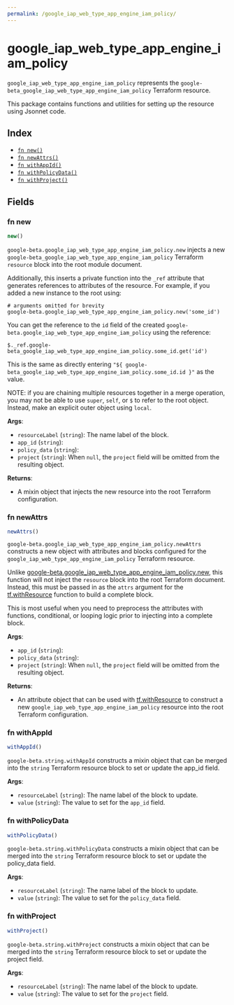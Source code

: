 ```yaml
---
permalink: /google_iap_web_type_app_engine_iam_policy/
---
```


# google_iap_web_type_app_engine_iam_policy

`google_iap_web_type_app_engine_iam_policy` represents the `google-beta_google_iap_web_type_app_engine_iam_policy` Terraform resource.



This package contains functions and utilities for setting up the resource using Jsonnet code.


## Index

* [`fn new()`](#fn-new)
* [`fn newAttrs()`](#fn-newattrs)
* [`fn withAppId()`](#fn-withappid)
* [`fn withPolicyData()`](#fn-withpolicydata)
* [`fn withProject()`](#fn-withproject)

## Fields

### fn new

```ts
new()
```


`google-beta.google_iap_web_type_app_engine_iam_policy.new` injects a new `google-beta_google_iap_web_type_app_engine_iam_policy` Terraform `resource`
block into the root module document.

Additionally, this inserts a private function into the `_ref` attribute that generates references to attributes of the
resource. For example, if you added a new instance to the root using:

    # arguments omitted for brevity
    google-beta.google_iap_web_type_app_engine_iam_policy.new('some_id')

You can get the reference to the `id` field of the created `google-beta.google_iap_web_type_app_engine_iam_policy` using the reference:

    $._ref.google-beta_google_iap_web_type_app_engine_iam_policy.some_id.get('id')

This is the same as directly entering `"${ google-beta_google_iap_web_type_app_engine_iam_policy.some_id.id }"` as the value.

NOTE: if you are chaining multiple resources together in a merge operation, you may not be able to use `super`, `self`,
or `$` to refer to the root object. Instead, make an explicit outer object using `local`.

**Args**:
  - `resourceLabel` (`string`): The name label of the block.
  - `app_id` (`string`): 
  - `policy_data` (`string`): 
  - `project` (`string`):  When `null`, the `project` field will be omitted from the resulting object.

**Returns**:
- A mixin object that injects the new resource into the root Terraform configuration.


### fn newAttrs

```ts
newAttrs()
```


`google-beta.google_iap_web_type_app_engine_iam_policy.newAttrs` constructs a new object with attributes and blocks configured for the `google_iap_web_type_app_engine_iam_policy`
Terraform resource.

Unlike [google-beta.google_iap_web_type_app_engine_iam_policy.new](#fn-new), this function will not inject the `resource`
block into the root Terraform document. Instead, this must be passed in as the `attrs` argument for the
[tf.withResource](https://github.com/tf-libsonnet/core/tree/main/docs#fn-withresource) function to build a complete block.

This is most useful when you need to preprocess the attributes with functions, conditional, or looping logic prior to
injecting into a complete block.

**Args**:
  - `app_id` (`string`): 
  - `policy_data` (`string`): 
  - `project` (`string`):  When `null`, the `project` field will be omitted from the resulting object.

**Returns**:
  - An attribute object that can be used with [tf.withResource](https://github.com/tf-libsonnet/core/tree/main/docs#fn-withresource) to construct a new `google_iap_web_type_app_engine_iam_policy` resource into the root Terraform configuration.


### fn withAppId

```ts
withAppId()
```

`google-beta.string.withAppId` constructs a mixin object that can be merged into the `string`
Terraform resource block to set or update the app_id field.



**Args**:
  - `resourceLabel` (`string`): The name label of the block to update.
  - `value` (`string`): The value to set for the `app_id` field.


### fn withPolicyData

```ts
withPolicyData()
```

`google-beta.string.withPolicyData` constructs a mixin object that can be merged into the `string`
Terraform resource block to set or update the policy_data field.



**Args**:
  - `resourceLabel` (`string`): The name label of the block to update.
  - `value` (`string`): The value to set for the `policy_data` field.


### fn withProject

```ts
withProject()
```

`google-beta.string.withProject` constructs a mixin object that can be merged into the `string`
Terraform resource block to set or update the project field.



**Args**:
  - `resourceLabel` (`string`): The name label of the block to update.
  - `value` (`string`): The value to set for the `project` field.
